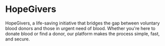 # HopeGivers
HopeGivers, a life-saving initiative that bridges the gap between voluntary blood donors and those in urgent need of blood. Whether you're here to donate blood or find a donor, our platform makes the process simple, fast, and secure.
